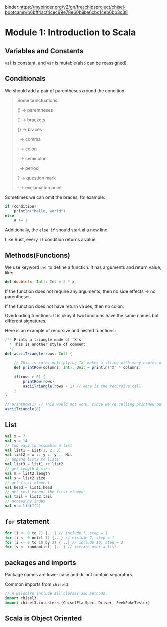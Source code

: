binder:https://mybinder.org/v2/gh/freechipsproject/chisel-bootcamp/b6bff4acf4cec99e78e60b9be6cbc14eb6bb3c38

# Module 1: Introduction to Scala

## Variables and Constants

`val` is constant, and `var` is mutable(also can be reassigned).

## Conditionals

We should add a pair of parentheses around the condition.

> Some punctuations:
>
> () -> parentheses
>
> [] -> brackets
>
> {} -> braces
>
> , -> comma
>
> : -> colon
>
> ; -> semicolon
>
> . -> period
>
> ? -> question mark
>
> ! -> exclamation point

Sometimes we can omit the braces, for example:

```scala
if (condition)
	println("hello, world")
else
	a += 1
```

Additionally, the `else if` should start at a new line.

Like Rust, every `if` condition returns a value.

## Methods(Functions)

We use keyword `def` to define a function. It has arguments and return value, like:

```scala
def double(x: Int): Int = 2 * x
```

If the function does not require any arguments, then no side effects => no parentheses.

If the function does not have return values, then no colon.

Overloading functions: It is okay if two functions have the same names but different signatures.

Here is an example of recursive and nested functions:

```scala
/** Prints a triangle made of "X"s
  * This is another style of comment
  */
def asciiTriangle(rows: Int) {
    
    // This is cute: multiplying "X" makes a string with many copies of "X"
    def printRow(columns: Int): Unit = println("X" * columns)
    
    if(rows > 0) {
        printRow(rows)
        asciiTriangle(rows - 1) // Here is the recursive call
    }
}

// printRow(1) // This would not work, since we're calling printRow outside its scope
asciiTriangle(6)
```

## List

```scala
val x = 7
val y = 14
// Two ways to assemble a list
val list1 = List(1, 2, 3)
val list2 = x :: y :: y :: Nil
// append list2 to list1
val list3 = list1 ++ list2
// get length & size
val m = list2.length
val s = list2.size
// get first element
val head = list1.head
// get rest except the first element
val tail = list2.tail
// access by index
val v = list1(2)
```

## `for` statement

```scala
for (i <- 0 to 7) {...} // include 7, step = 1
for (i <- 0 until 7) {...} // exclude 7, step = 1
for (i <- 0 to 10 by 2) {...} // include 10, step = 2
for (v <- randomList) {...} // iterate over a list
```

## packages and imports

Package names are lower case and do not contain separators.

Common imports from `chisel3`:

```scala
// A wildcard include all classes and methods.
import chisel3._
import chisel3.iotesters.{ChiselFlatSpec, Driver, PeekPokeTester}
```

## Scala is Object Oriented 



